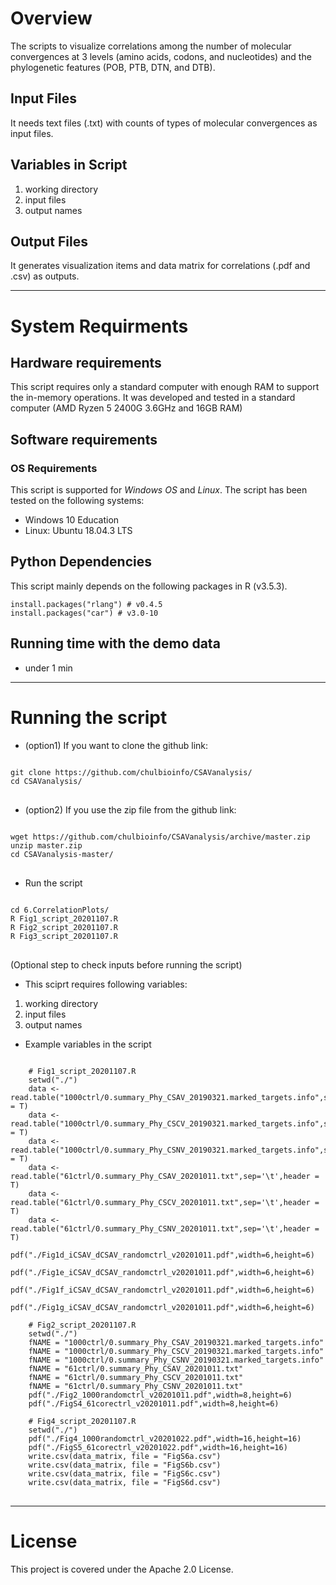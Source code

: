 # Overview
The scripts to visualize correlations among the number of molecular convergences at 3 levels (amino acids, codons, and nucleotides) and the phylogenetic features (POB, PTB, DTN, and DTB). 
## Input Files
It needs text files (.txt) with counts of types of molecular convergences as input files.
## Variables in Script
  1. working directory
  2. input files
  3. output names
  
## Output Files
It generates visualization items and data matrix for correlations (.pdf and .csv) as outputs.
- - -

# System Requirments
## Hardware requirements
This script requires only a standard computer with enough RAM to support the in-memory operations. It was developed and tested in a standard computer (AMD Ryzen 5 2400G 3.6GHz and 16GB RAM)

## Software requirements
### OS Requirements
This script is supported for *Windows OS* and *Linux*. The script has been tested on the following systems:
* Windows 10 Education
* Linux: Ubuntu 18.04.3 LTS

## Python Dependencies
This script mainly depends on the following packages in R (v3.5.3).

    install.packages("rlang") # v0.4.5
    install.packages("car") # v3.0-10

## Running time with the demo data
* under 1 min
- - -

# Running the script
* (option1) If you want to clone the github link:
<pre>
<code>
git clone https://github.com/chulbioinfo/CSAVanalysis/
cd CSAVanalysis/
</code>
</pre>

* (option2) If you use the zip file from the github link:
<pre>
<code>
wget https://github.com/chulbioinfo/CSAVanalysis/archive/master.zip
unzip master.zip
cd CSAVanalysis-master/
</code>
</pre>

* Run the script
<pre>
<code>
cd 6.CorrelationPlots/
R Fig1_script_20201107.R
R Fig2_script_20201107.R
R Fig3_script_20201107.R
</code>
</pre>

(Optional step to check inputs before running the script)
  - This sciprt requires following variables:
  1. working directory
  2. input files
  3. output names

  - Example variables in the script
<pre>
<code>
    # Fig1_script_20201107.R
    setwd("./")
    data <- read.table("1000ctrl/0.summary_Phy_CSAV_20190321.marked_targets.info",sep='\t',header = T)
    data <- read.table("1000ctrl/0.summary_Phy_CSCV_20190321.marked_targets.info",sep='\t',header = T)
    data <- read.table("1000ctrl/0.summary_Phy_CSNV_20190321.marked_targets.info",sep='\t',header = T)
    data <- read.table("61ctrl/0.summary_Phy_CSAV_20201011.txt",sep='\t',header = T)
    data <- read.table("61ctrl/0.summary_Phy_CSCV_20201011.txt",sep='\t',header = T)
    data <- read.table("61ctrl/0.summary_Phy_CSNV_20201011.txt",sep='\t',header = T)
    pdf("./Fig1d_iCSAV_dCSAV_randomctrl_v20201011.pdf",width=6,height=6)
    pdf("./Fig1e_iCSAV_dCSAV_randomctrl_v20201011.pdf",width=6,height=6)
    pdf("./Fig1f_iCSAV_dCSAV_randomctrl_v20201011.pdf",width=6,height=6)
    pdf("./Fig1g_iCSAV_dCSAV_randomctrl_v20201011.pdf",width=6,height=6)
    
    # Fig2_script_20201107.R
    setwd("./")
    fNAME = "1000ctrl/0.summary_Phy_CSAV_20190321.marked_targets.info"
    fNAME = "1000ctrl/0.summary_Phy_CSCV_20190321.marked_targets.info"
    fNAME = "1000ctrl/0.summary_Phy_CSNV_20190321.marked_targets.info"
    fNAME = "61ctrl/0.summary_Phy_CSAV_20201011.txt"
    fNAME = "61ctrl/0.summary_Phy_CSCV_20201011.txt"
    fNAME = "61ctrl/0.summary_Phy_CSNV_20201011.txt"
    pdf("./Fig2_1000randomctrl_v20201011.pdf",width=8,height=6)
    pdf("./FigS4_61corectrl_v20201011.pdf",width=8,height=6)
        
    # Fig4_script_20201107.R
    setwd("./")
    pdf("./Fig4_1000randomctrl_v20201022.pdf",width=16,height=16)
    pdf("./FigS5_61corectrl_v20201022.pdf",width=16,height=16)
    write.csv(data_matrix, file = "FigS6a.csv")
    write.csv(data_matrix, file = "FigS6b.csv")
    write.csv(data_matrix, file = "FigS6c.csv")
    write.csv(data_matrix, file = "FigS6d.csv")
</code>
</pre>


- - -



# License
This project is covered under the Apache 2.0 License.

